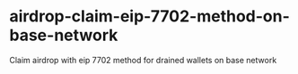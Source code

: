 # airdrop-claim-eip-7702-method-on-base-network
Claim airdrop with eip 7702 method for drained wallets on base network
